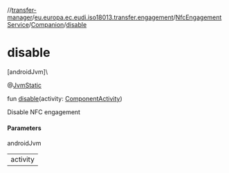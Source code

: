 //[transfer-manager](../../../../index.md)/[eu.europa.ec.eudi.iso18013.transfer.engagement](../../index.md)/[NfcEngagementService](../index.md)/[Companion](index.md)/[disable](disable.md)

# disable

[androidJvm]\

@[JvmStatic](https://kotlinlang.org/api/latest/jvm/stdlib/kotlin.jvm/-jvm-static/index.html)

fun [disable](disable.md)(activity: [ComponentActivity](https://developer.android.com/reference/kotlin/androidx/activity/ComponentActivity.html))

Disable NFC engagement

#### Parameters

androidJvm

| |
|---|
| activity |
